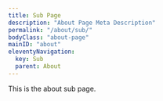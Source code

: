 ```yaml
---
title: Sub Page
description: "About Page Meta Description"
permalink: "/about/sub/"
bodyClass: "about-page"
mainID: "about"
eleventyNavigation:
  key: Sub
  parent: About
---
```


This is the about sub page. 